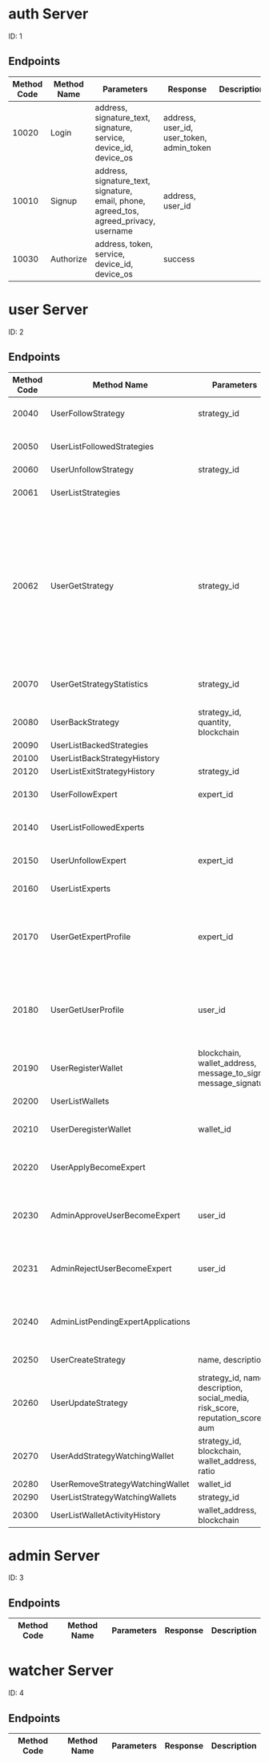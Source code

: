 
# auth Server
ID: 1
## Endpoints
|Method Code|Method Name|Parameters|Response|Description|
|-----------|-----------|----------|--------|-----------|
|10020|Login|address, signature_text, signature, service, device_id, device_os|address, user_id, user_token, admin_token||
|10010|Signup|address, signature_text, signature, email, phone, agreed_tos, agreed_privacy, username|address, user_id||
|10030|Authorize|address, token, service, device_id, device_os|success||

# user Server
ID: 2
## Endpoints
|Method Code|Method Name|Parameters|Response|Description|
|-----------|-----------|----------|--------|-----------|
|20040|UserFollowStrategy|strategy_id|success|User follows a strategy|
|20050|UserListFollowedStrategies||strategies|User lists followed strategies|
|20060|UserUnfollowStrategy|strategy_id|success||
|20061|UserListStrategies||strategies|User lists followed strategies|
|20062|UserGetStrategy|strategy_id|strategy_id, strategy_name, strategy_description, creator_user_id, social_media, historical_return, inception_time, total_amount, token_allocation, reputation, risk_score, aum, net_value, followers, backers, watching_wallets, aum_history|User gets a strategy|
|20070|UserGetStrategyStatistics|strategy_id|strategy_id, net_value, follow_history, back_history|User gets a strategy statistics|
|20080|UserBackStrategy|strategy_id, quantity, blockchain|success||
|20090|UserListBackedStrategies||strategies||
|20100|UserListBackStrategyHistory||back_history||
|20120|UserListExitStrategyHistory|strategy_id|exit_history||
|20130|UserFollowExpert|expert_id|success|User follows an expert|
|20140|UserListFollowedExperts||experts|User lists followed experts|
|20150|UserUnfollowExpert|expert_id|success|User unfollows an expert|
|20160|UserListExperts||experts|User lists experts|
|20170|UserGetExpertProfile|expert_id|expert_id, name, follower_count, description, social_media, risk_score, reputation_score, aum, strategies|User gets an expert profile|
|20180|UserGetUserProfile|user_id|user_id, name, follower_count, description, social_media, followed_experts, followed_strategies, backed_strategies|User gets an user profile|
|20190|UserRegisterWallet|blockchain, wallet_address, message_to_sign, message_signature|success, wallet_id|User registers a wallet|
|20200|UserListWallets||wallets|User lists wallets|
|20210|UserDeregisterWallet|wallet_id|success|User deregisters a wallet|
|20220|UserApplyBecomeExpert||success|User applies to become an expert|
|20230|AdminApproveUserBecomeExpert|user_id|success|Admin approves a user to become an expert|
|20231|AdminRejectUserBecomeExpert|user_id|success|Admin approves a user to become an expert|
|20240|AdminListPendingExpertApplications||users|Admin approves a user to become an expert|
|20250|UserCreateStrategy|name, description|success, strategy_id|User makes a strategy|
|20260|UserUpdateStrategy|strategy_id, name, description, social_media, risk_score, reputation_score, aum|success|User updates a strategy|
|20270|UserAddStrategyWatchingWallet|strategy_id, blockchain, wallet_address, ratio|success, wallet_id||
|20280|UserRemoveStrategyWatchingWallet|wallet_id|success||
|20290|UserListStrategyWatchingWallets|strategy_id|wallets||
|20300|UserListWalletActivityHistory|wallet_address, blockchain|wallet_activities||

# admin Server
ID: 3
## Endpoints
|Method Code|Method Name|Parameters|Response|Description|
|-----------|-----------|----------|--------|-----------|

# watcher Server
ID: 4
## Endpoints
|Method Code|Method Name|Parameters|Response|Description|
|-----------|-----------|----------|--------|-----------|
